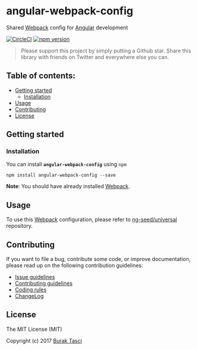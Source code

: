 # angular-webpack-config
Shared [Webpack] config for [Angular] development

[![CircleCI](https://circleci.com/gh/ng-seed/angular-webpack-config.svg?style=shield)](https://circleci.com/gh/ng-seed/angular-webpack-config)
[![npm version](https://badge.fury.io/js/angular-webpack-config.svg)](https://www.npmjs.com/package/angular-webpack-config)

> Please support this project by simply putting a Github star. Share this library with friends on Twitter and everywhere else you can.

## Table of contents:
- [Getting started](#getting-started)
  - [Installation](#installation)
- [Usage](#usage)
- [Contributing](#contributing)
- [License](#license)

## <a name="getting-started"></a> Getting started
### <a name="installation"></a> Installation
You can install **`angular-webpack-config`** using `npm`
```
npm install angular-webpack-config --save
```

**Note**: You should have already installed [Webpack].

## <a name="usage"></a> Usage
To use this [Webpack] configuration, please refer to [ng-seed/universal] repository.

## <a name="contributing"></a> Contributing
If you want to file a bug, contribute some code, or improve documentation, please read up on the following contribution guidelines:
- [Issue guidelines](CONTRIBUTING.md#submit)
- [Contributing guidelines](CONTRIBUTING.md)
- [Coding rules](CONTRIBUTING.md#rules)
- [ChangeLog](CHANGELOG.md)

## <a name="license"></a> License
The MIT License (MIT)

Copyright (c) 2017 [Burak Tasci]

[Webpack]: https://github.com/webpack/webpack
[Angular]: https://angular.io
[ng-seed/universal]: https://github.com/ng-seed/universal
[Burak Tasci]: https://github.com/fulls1z3
